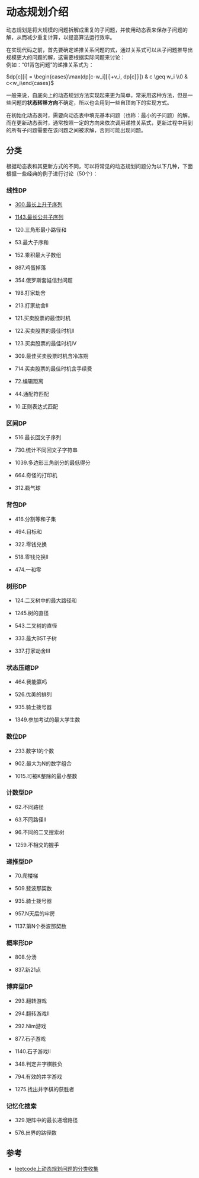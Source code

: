 # 动态规划介绍

动态规划是将大规模的问题拆解成重复的子问题，并使用动态表来保存子问题的解，从而减少重复计算，以提高算法运行效率。

在实现代码之前，首先要确定递推关系问题的式，通过关系式可以从子问题推导出规模更大的问题的解，这需要根据实际问题来讨论：  
例如：“01背包问题”的递推关系式为：

$dp[c][i] = \begin{cases}\max(dp[c-w_i][i]+v_i, dp[c][i]) & c \geq w_i \\0 & c<w_i\end{cases}$

一般来说，自底向上的动态规划方法实现起来更为简单，常采用这种方法，但是一些问题的**状态转移方向**不确定，所以也会用到一些自顶向下的实现方式。

在初始化动态表时，需要向动态表中填充基本问题（也称：最小的子问题）的解。
而在更新动态表时，通常按照一定的方向来依次调用递推关系式，更新过程中用到的所有子问题需要在该问题之间被求解，否则可能出现问题。

## 分类

根据动态表和其更新方式的不同，可以将常见的动态规划问题分为以下几种，下面根据一些经典的例子进行讨论（50个）：

### 线性DP

+ [300.最长上升子序列](300.最长上升子序列.ipynb)

+ [1143.最长公共子序列](1143.最长公共子序列.ipynb)

+ 120.三角形最小路径和

+ 53.最大子序和

+ 152.乘积最大子数组

+ 887.鸡蛋掉落

+ 354.俄罗斯套娃信封问题

+ 198.打家劫舍

+ 213.打家劫舍Ⅱ

+ 121.买卖股票的最佳时机

+ 122.买卖股票的最佳时机Ⅱ

+ 123.买卖股票的最佳时机Ⅳ

+ 309.最佳买卖股票时机含冷冻期

+ 714.买卖股票的最佳时机含手续费

+ 72.编辑距离

+ 44.通配符匹配

+ 10.正则表达式匹配

### 区间DP

+ 516.最长回文子序列

+ 730.统计不同回文子字符串

+ 1039.多边形三角剖分的最低得分

+ 664.奇怪的打印机

+ 312.戳气球

### 背包DP

+ 416.分割等和子集

+ 494.目标和

+ 322.零钱兑换

+ 518.零钱兑换Ⅱ

+ 474.一和零

### 树形DP

+ 124.二叉树中的最大路径和

+ 1245.树的直径

+ 543.二叉树的直径

+ 333.最大BST子树

+ 337.打家劫舍Ⅲ

### 状态压缩DP

+ 464.我能赢吗

+ 526.优美的排列

+ 935.骑士拨号器

+ 1349.参加考试的最大学生数

### 数位DP

+ 233.数字1的个数

+ 902.最大为N的数字组合

+ 1015.可被K整除的最小整数

### 计数型DP

+ 62.不同路径

+ 63.不同路径Ⅱ

+ 96.不同的二叉搜索树

+ 1259.不相交的握手

### 递推型DP

+ 70.爬楼梯

+ 509.斐波那契数

+ 935.骑士拨号器

+ 957.N天后的牢房

+ 1137.第N个泰波那契数

### 概率形DP

+ 808.分汤

+ 837.新21点

### 博弈型DP

+ 293.翻转游戏

+ 294.翻转游戏Ⅱ

+ 292.Nim游戏

+ 877.石子游戏

+ 1140.石子游戏Ⅱ

+ 348.判定井字棋胜负

+ 794.有效的井字游戏

+ 1275.找出井字棋的获胜者

### 记忆化搜索

+ 329.矩阵中的最长递增路径

+ 576.出界的路径数

## 参考

+ [leetcode上动态规划问题的分类收集](https://leetcode-cn.com/circle/article/NfHhXD/)
